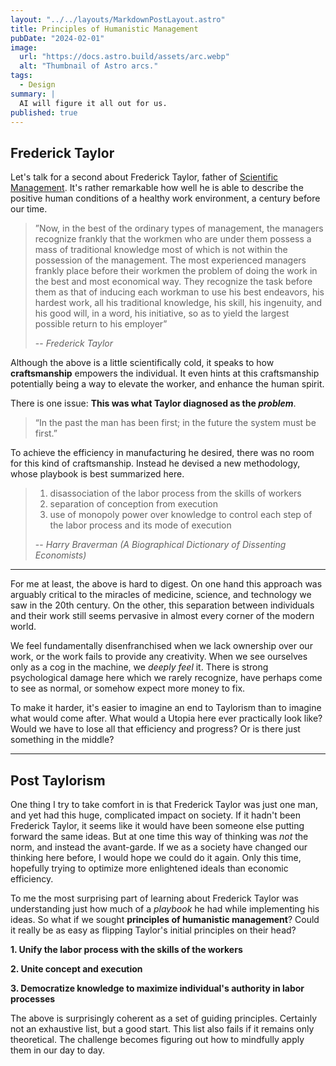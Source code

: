 ```yaml
---
layout: "../../layouts/MarkdownPostLayout.astro"
title: Principles of Humanistic Management
pubDate: "2024-02-01"
image:
  url: "https://docs.astro.build/assets/arc.webp"
  alt: "Thumbnail of Astro arcs."
tags:
  - Design
summary: |
  AI will figure it all out for us.
published: true
---
```


## Frederick Taylor

Let's talk for a second about Frederick Taylor, father of [Scientific Management](https://en.wikipedia.org/wiki/Scientific_management). It's rather remarkable how well he is able to describe the positive human conditions of a healthy work environment, a century before our time.

> ”Now, in the best of the ordinary types of management, the managers recognize frankly that the workmen who are under them possess a mass of traditional knowledge most of which is not within the possession of the management. The most experienced managers frankly place before their workmen the problem of doing the work in the best and most economical way. They recognize the task before them as that of inducing each workman to use his best endeavors, his hardest work, all his traditional knowledge, his skill, his ingenuity, and his good will, in a word, his initiative, so as to yield the largest possible return to his employer”
>
> -- <cite>Frederick Taylor</cite>

Although the above is a little scientifically cold, it speaks to how **craftsmanship** empowers the individual. It even hints at this craftsmanship potentially being a way to elevate the worker, and enhance the human spirit.

There is one issue: **This was what Taylor diagnosed as the _problem_**.

> “In the past the man has been first; in the future the system must be first.”

To achieve the efficiency in manufacturing he desired, there was no room for this kind of craftsmanship. Instead he devised a new methodology, whose playbook is best summarized here.

> 1. disassociation of the labor process from the skills of workers
> 2. separation of conception from execution
> 3. use of monopoly power over knowledge to control each step of the labor process and its mode of execution
>
> -- <cite>Harry Braverman (A Biographical Dictionary of Dissenting Economists)</cite>

---

For me at least, the above is hard to digest. On one hand this approach was arguably critical to the miracles of medicine, science, and technology we saw in the 20th century. On the other, this separation between individuals and their work still seems pervasive in almost every corner of the modern world.

We feel fundamentally disenfranchised when we lack ownership over our work, or the work fails to provide any creativity. When we see ourselves only as a cog in the machine, we _deeply feel_ it. There is strong psychological damage here which we rarely recognize, have perhaps come to see as normal, or somehow expect more money to fix.

To make it harder, it's easier to imagine an end to Taylorism than to imagine what would come after. What would a Utopia here ever practically look like? Would we have to lose all that efficiency and progress? Or is there just something in the middle?

---

## Post Taylorism

One thing I try to take comfort in is that Frederick Taylor was just one man, and yet had this huge, complicated impact on society. If it hadn't been Frederick Taylor, it seems like it would have been someone else putting forward the same ideas. But at one time this way of thinking was _not_ the norm, and instead the avant-garde. If we as a society have changed our thinking here before, I would hope we could do it again. Only this time, hopefully trying to optimize more enlightened ideals than economic efficiency.

To me the most surprising part of learning about Frederick Taylor was understanding just how much of a _playbook_ he had while implementing his ideas. So what if we sought **principles of humanistic management**? Could it really be as easy as flipping Taylor's initial principles on their head?

**1. Unify the labor process with the skills of the workers**

**2. Unite concept and execution**

**3. Democratize knowledge to maximize individual's authority in labor processes**

The above is surprisingly coherent as a set of guiding principles. Certainly not an exhaustive list, but a good start. This list also fails if it remains only theoretical. The challenge becomes figuring out how to mindfully apply them in our day to day.
